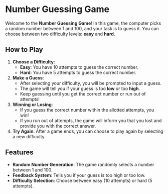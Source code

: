 # Number Guessing Game
Welcome to the **Number Guessing Game**! In this game, the computer picks a random number between 1 and 100, and your task is to guess it. You can choose between two difficulty levels: **easy** and **hard**.

## How to Play
1. **Choose a Difficulty**:
   - **Easy**: You have 10 attempts to guess the correct number.
   - **Hard**: You have 5 attempts to guess the correct number.
2. **Make a Guess**:
   - After selecting your difficulty, you will be prompted to input a guess.
   - The game will tell you if your guess is too **low** or too **high**.
   - Keep guessing until you get the correct number or run out of attempts!
3. **Winning or Losing**:
   - If you guess the correct number within the allotted attempts, you win!
   - If you run out of attempts, the game will inform you that you lost and provide you with the correct answer.
4. **Try Again**: After a game ends, you can choose to play again by selecting a new difficulty.

## Features
- **Random Number Generation**: The game randomly selects a number between 1 and 100.
- **Feedback System**: Tells you if your guess is too high or too low.
- **Difficulty Selection**: Choose between easy (10 attempts) or hard (5 attempts).
